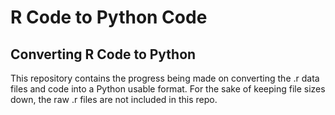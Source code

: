 # R Code to Python Code
## Converting R Code to Python

This repository contains the progress being made on converting the .r data files and code into a Python usable format. For the sake of keeping file sizes down, the raw .r files are not included in this repo.
